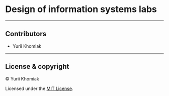 # Design of information systems labs



---

## Contributors

- Yurii Khomiak

---

## License & copyright

© Yurii Khomiak

Licensed under the [MIT License](LICENSE).